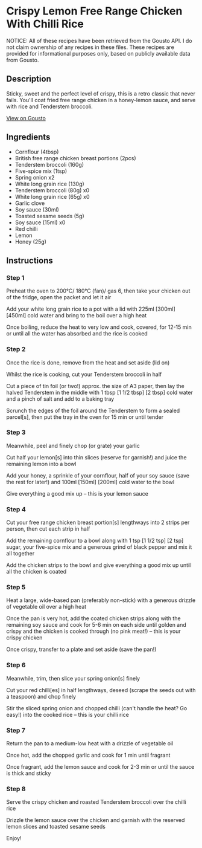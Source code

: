 # Crispy Lemon Free Range Chicken With Chilli Rice

NOTICE: All of these recipes have been retrieved from the Gousto API. I do not claim ownership of any recipes in these files. These recipes are provided for informational purposes only, based on publicly available data from Gousto.

## Description

Sticky, sweet and the perfect level of crispy, this is a retro classic that never fails. You'll coat fried free range chicken in a honey-lemon sauce, and serve with rice and Tenderstem broccoli.

[View on Gousto](https://www.gousto.co.uk/recipes/cookbook/crispy-lemon-free-range-chicken-with-chilli-rice)

## Ingredients

- Cornflour (4tbsp)
- British free range chicken breast portions (2pcs)
- Tenderstem broccoli (160g)
- Five-spice mix (1tsp)
- Spring onion x2
- White long grain rice (130g)
- Tenderstem broccoli (80g) x0
- White long grain rice (65g) x0
- Garlic clove
- Soy sauce (30ml)
- Toasted sesame seeds (5g)
- Soy sauce (15ml) x0
- Red chilli
- Lemon
- Honey (25g)

## Instructions


### Step 1

Preheat the oven to 200°C/ 180°C (fan)/ gas 6, then take your chicken out of the fridge, open the packet and let it air

Add your white long grain rice to a pot with a lid with 225ml<span class="text-purple"> [300ml] </span><span class="text-danger">[450ml]</span> cold water and bring to the boil over a high heat

Once boiling, reduce the heat to very low and cook, covered, for 12-15 min or until all the water has absorbed and the rice is cooked


### Step 2

Once the rice is done, remove from the heat and set aside (lid on)

Whilst the rice is cooking, cut your Tenderstem broccoli in half

Cut a piece of tin foil (or two!) approx. the size of A3 paper, then lay the halved Tenderstem in the middle with 1 tbsp<span class="text-purple"> [1 1/2 tbsp]</span><span class="text-danger"> [2 tbsp]</span> cold water and a pinch of salt and add to a baking tray

Scrunch the edges of the foil around the Tenderstem to form a sealed parcel[s], then put the tray in the oven for 15 min or until tender


### Step 3

Meanwhile, peel and finely chop (or grate) your garlic

Cut half your lemon[s] into thin slices (reserve for garnish!) and juice the remaining lemon into a bowl

Add your honey, a sprinkle of your cornflour, half of your soy sauce (save the rest for later!) and 100ml <span class="text-purple">[150ml]</span> <span class="text-danger">[200ml]</span> cold water to the bowl

Give everything a good mix up – this is your lemon sauce


### Step 4

Cut your free range chicken breast portion[s] lengthways into 2 strips per person, then cut each strip in half

Add the remaining cornflour to a bowl along with 1 tsp [<span class="text-purple">1 1/2 tsp] </span><span class="text-danger">[2 tsp]</span> sugar, your five-spice mix and a generous grind of black pepper and mix it all together

Add the chicken strips to the bowl and give everything a good mix up until all the chicken is coated


### Step 5

Heat a large, wide-based pan (preferably non-stick) with a generous drizzle of vegetable oil over a high heat

Once the pan is very hot, add the coated chicken strips along with the remaining soy sauce and cook for 5-6 min on each side until golden and crispy and the chicken is cooked through (no pink meat!) – this is your crispy chicken

Once crispy, transfer to a plate and set aside (save the pan!)


### Step 6

Meanwhile, trim, then slice your spring onion[s] finely

Cut your red chilli[es] in half lengthways, deseed (scrape the seeds out with a teaspoon) and chop finely

Stir the sliced spring onion and chopped chilli (can't handle the heat? Go easy!) into the cooked rice – this is your chilli rice


### Step 7

Return the pan to a medium-low heat with a drizzle of vegetable oil

Once hot, add the chopped garlic and cook for 1 min until fragrant

Once fragrant, add the lemon sauce and cook for 2-3 min or until the sauce is thick and sticky

### Step 8

Serve the crispy chicken and roasted Tenderstem broccoli over the chilli rice

Drizzle the lemon sauce over the chicken and garnish with the reserved lemon slices and toasted sesame seeds

Enjoy!


